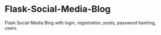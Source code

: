 # Flask-Social-Media-Blog
 Flask Social Media Blog with login, registration, posts, password hashing, users.
